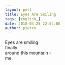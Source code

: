 ```yaml
---
layout: post
title: Eyes Are Smiling
tags: [english,]
date: 2018-04-25 22:54:00
author: pietro
---
```

Eyes are smiling<br/>finally<br/>around this mountain -<br/>me.
